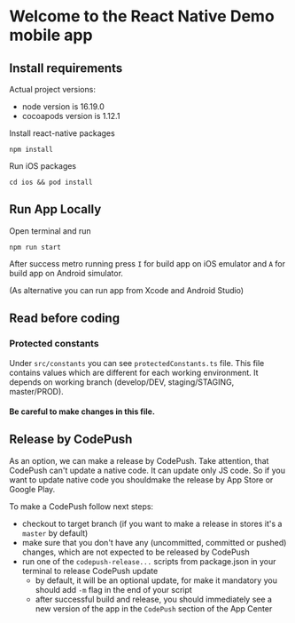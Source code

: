 # Welcome to the React Native Demo mobile app

## Install requirements
Actual project versions:
- node version is 16.19.0
- cocoapods version is 1.12.1

Install react-native packages

`npm install`

Run iOS packages

`cd ios && pod install`

## Run App Locally
Open terminal and run

`npm run start`

After success metro running press `I` for build app on iOS emulator
and `A` for build app on Android simulator.

(As alternative you can run app from Xcode and Android Studio)

## Read before coding
### Protected constants
Under `src/constants` you can see `protectedConstants.ts` file. This file contains
values which are different for each working environment.
It depends on working branch (develop/DEV, staging/STAGING, master/PROD).

#### Be careful to make changes in this file.

## Release by CodePush
As an option, we can make a release by CodePush. Take attention, that CodePush
can't update a native code. It can update only JS code.
So if you want to update native code you shouldmake the release by
App Store or Google Play.

To make a CodePush follow next steps:
- checkout to target branch
  (if you want to make a release in stores it's a `master` by default)
- make sure that you don't have any (uncommitted, committed or pushed) changes,
  which are not expected to be released by CodePush
- run one of the `codepush-release...` scripts from package.json in your terminal
  to release CodePush update
    - by default, it will be an optional update, for make it mandatory you should
      add `-m` flag in the end of your script
    - after successful build and release, you should immediately see a new
      version of the app in the `CodePush` section of the App Center

